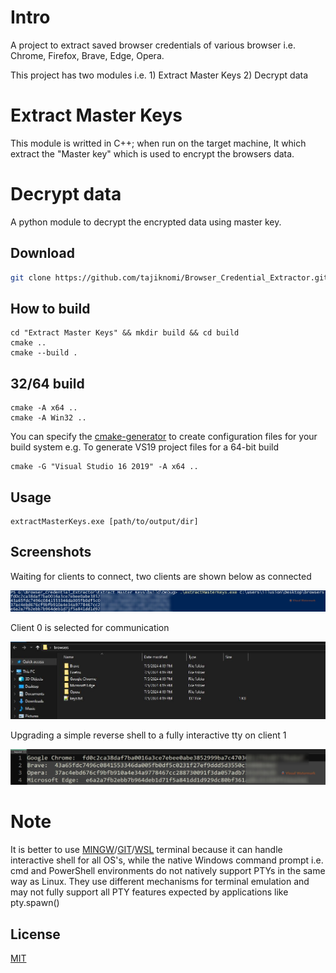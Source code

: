 # Intro
A project to extract saved browser credentials of various browser i.e. Chrome, Firefox, Brave, Edge, Opera.

This project has two modules i.e. 1) Extract Master Keys  2) Decrypt data

# Extract Master Keys
This module is writted in C++; when run on the target machine, It which extract the "Master key" which is used to encrypt the browsers data.

# Decrypt data
A python module to decrypt the encrypted data using master key.

## Download

```bash
git clone https://github.com/tajiknomi/Browser_Credential_Extractor.git
```
## How to build

```
cd "Extract Master Keys" && mkdir build && cd build
cmake ..
cmake --build .
```

## 32/64 build

```
cmake -A x64 ..
cmake -A Win32 ..
```

You can specify the [cmake-generator](https://cmake.org/cmake/help/latest/manual/cmake-generators.7.html) to create configuration files for your build system e.g. To generate VS19 project files for a 64-bit build

```
cmake -G "Visual Studio 16 2019" -A x64 ..

```
## Usage
```
extractMasterKeys.exe [path/to/output/dir]
```


## Screenshots
Waiting for clients to connect, two clients are shown below as connected

![Alt text](/screenshots/1.JPG?raw=true "Optional Title")

Client 0 is selected for communication

![Alt text](/screenshots/2.JPG?raw=true "Optional Title")

Upgrading a simple reverse shell to a fully interactive tty on client 1

![Alt text](/screenshots/3.JPG?raw=true "Optional Title")

# Note
It is better to use [MINGW](https://www.mingw-w64.org/)/[GIT](https://git-scm.com/download/win)/[WSL](https://learn.microsoft.com/en-us/windows/wsl/about) terminal because it can handle interactive shell for all OS's, while the native Windows command prompt i.e. cmd and PowerShell environments do not natively support PTYs in the same way as Linux. They use different mechanisms for terminal emulation and may not fully support all PTY features expected by applications like pty.spawn()

## License

[MIT](https://choosealicense.com/licenses/mit/)
